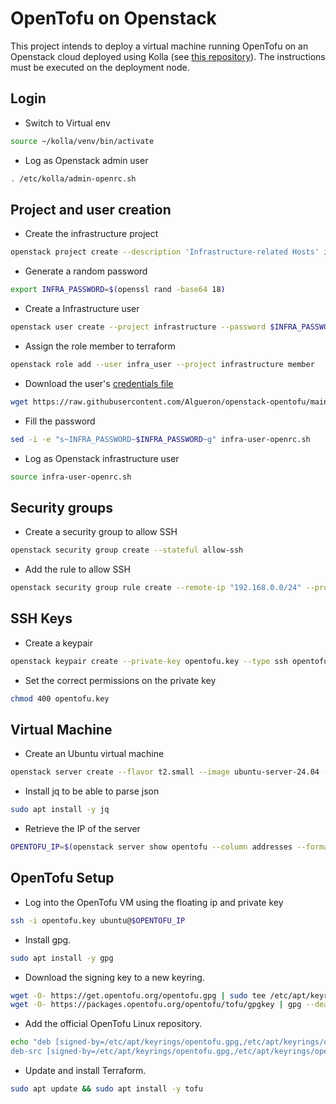 # OpenTofu on Openstack
This project intends to deploy a virtual machine running OpenTofu on an Openstack cloud deployed using Kolla (see [this repository](https://github.com/Algueron/openstack-home)).
The instructions must be executed on the deployment node.

## Login

- Switch to Virtual env
````bash
source ~/kolla/venv/bin/activate
````

- Log as Openstack admin user
````bash
. /etc/kolla/admin-openrc.sh
````

## Project and user creation

- Create the infrastructure project
````bash
openstack project create --description 'Infrastructure-related Hosts' infrastructure --domain default
````

- Generate a random password
````bash
export INFRA_PASSWORD=$(openssl rand -base64 18)
````

- Create a Infrastructure user
````bash
openstack user create --project infrastructure --password $INFRA_PASSWORD infra_user
````

- Assign the role member to terraform
````bash
openstack role add --user infra_user --project infrastructure member
````

- Download the user's [credentials file](infra-user-openrc.sh)
````bash
wget https://raw.githubusercontent.com/Algueron/openstack-opentofu/main/infra-user-openrc.sh
````

- Fill the password
````bash
sed -i -e "s~INFRA_PASSWORD~$INFRA_PASSWORD~g" infra-user-openrc.sh
````

- Log as Openstack infrastructure user
````bash
source infra-user-openrc.sh
````

## Security groups

- Create a security group to allow SSH
````bash
openstack security group create --stateful allow-ssh
````

- Add the rule to allow SSH
````bash
openstack security group rule create --remote-ip "192.168.0.0/24" --protocol tcp --dst-port 22 --ingress allow-ssh
````

## SSH Keys

- Create a keypair
````bash
openstack keypair create --private-key opentofu.key --type ssh opentofu-key
````

- Set the correct permissions on the private key
````bash
chmod 400 opentofu.key
````

## Virtual Machine

- Create an Ubuntu virtual machine
````bash
openstack server create --flavor t2.small --image ubuntu-server-24.04 --network public-net --security-group default --security-group allow-ssh --key-name opentofu-key opentofu
````

- Install jq to be able to parse json
````bash
sudo apt install -y jq
````

- Retrieve the IP of the server
````bash
OPENTOFU_IP=$(openstack server show opentofu --column addresses --format json | jq --raw-output '.addresses."public-net"[0]')
````

## OpenTofu Setup

- Log into the OpenTofu VM using the floating ip and private key
````bash
ssh -i opentofu.key ubuntu@$OPENTOFU_IP
````

- Install gpg.
````bash
sudo apt install -y gpg
````

- Download the signing key to a new keyring.
````bash
wget -O- https://get.opentofu.org/opentofu.gpg | sudo tee /etc/apt/keyrings/opentofu.gpg >/dev/null
wget -O- https://packages.opentofu.org/opentofu/tofu/gpgkey | gpg --dearmor | sudo tee /etc/apt/keyrings/opentofu-repo.gpg >/dev/null
````

- Add the official OpenTofu Linux repository.
````bash
echo "deb [signed-by=/etc/apt/keyrings/opentofu.gpg,/etc/apt/keyrings/opentofu-repo.gpg] https://packages.opentofu.org/opentofu/tofu/any/ any main
deb-src [signed-by=/etc/apt/keyrings/opentofu.gpg,/etc/apt/keyrings/opentofu-repo.gpg] https://packages.opentofu.org/opentofu/tofu/any/ any main" | sudo tee /etc/apt/sources.list.d/opentofu.list >/dev/null
````

- Update and install Terraform.
````bash
sudo apt update && sudo apt install -y tofu
````
